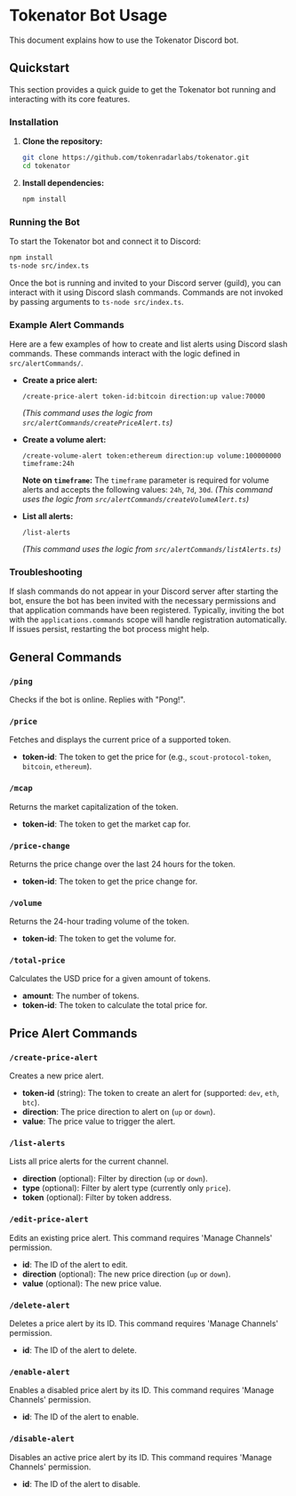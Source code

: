 # Tokenator Bot Usage

This document explains how to use the Tokenator Discord bot.

## Quickstart

This section provides a quick guide to get the Tokenator bot running and interacting with its core features.

### Installation

1.  **Clone the repository:**
    ```bash
    git clone https://github.com/tokenradarlabs/tokenator.git
    cd tokenator
    ```
2.  **Install dependencies:**
    ```bash
    npm install
    ```

### Running the Bot

To start the Tokenator bot and connect it to Discord:

```bash
npm install
ts-node src/index.ts
```
Once the bot is running and invited to your Discord server (guild), you can interact with it using Discord slash commands. Commands are not invoked by passing arguments to `ts-node src/index.ts`.

### Example Alert Commands

Here are a few examples of how to create and list alerts using Discord slash commands. These commands interact with the logic defined in `src/alertCommands/`.

*   **Create a price alert:**
    ```
    /create-price-alert token-id:bitcoin direction:up value:70000
    ```
    *(This command uses the logic from `src/alertCommands/createPriceAlert.ts`)*

*   **Create a volume alert:**
    ```
    /create-volume-alert token:ethereum direction:up volume:100000000 timeframe:24h
    ```
    **Note on `timeframe`:** The `timeframe` parameter is required for volume alerts and accepts the following values: `24h`, `7d`, `30d`.
    *(This command uses the logic from `src/alertCommands/createVolumeAlert.ts`)*

*   **List all alerts:**
    ```
    /list-alerts
    ```
    *(This command uses the logic from `src/alertCommands/listAlerts.ts`)*

### Troubleshooting

If slash commands do not appear in your Discord server after starting the bot, ensure the bot has been invited with the necessary permissions and that application commands have been registered. Typically, inviting the bot with the `applications.commands` scope will handle registration automatically. If issues persist, restarting the bot process might help.


## General Commands

### `/ping`
Checks if the bot is online. Replies with "Pong!".

### `/price`
Fetches and displays the current price of a supported token.
- **token-id**: The token to get the price for (e.g., `scout-protocol-token`, `bitcoin`, `ethereum`).

### `/mcap`
Returns the market capitalization of the token.
- **token-id**: The token to get the market cap for.

### `/price-change`
Returns the price change over the last 24 hours for the token.
- **token-id**: The token to get the price change for.

### `/volume`
Returns the 24-hour trading volume of the token.
- **token-id**: The token to get the volume for.

### `/total-price`
Calculates the USD price for a given amount of tokens.
- **amount**: The number of tokens.
- **token-id**: The token to calculate the total price for.

## Price Alert Commands

### `/create-price-alert`
Creates a new price alert.
- **token-id** (string): The token to create an alert for (supported: `dev`, `eth`, `btc`).
- **direction**: The price direction to alert on (`up` or `down`).
- **value**: The price value to trigger the alert.

### `/list-alerts`
Lists all price alerts for the current channel.
- **direction** (optional): Filter by direction (`up` or `down`).
- **type** (optional): Filter by alert type (currently only `price`).
- **token** (optional): Filter by token address.

### `/edit-price-alert`
Edits an existing price alert. This command requires 'Manage Channels' permission.
- **id**: The ID of the alert to edit.
- **direction** (optional): The new price direction (`up` or `down`).
- **value** (optional): The new price value.

### `/delete-alert`
Deletes a price alert by its ID. This command requires 'Manage Channels' permission.
- **id**: The ID of the alert to delete.

### `/enable-alert`
Enables a disabled price alert by its ID. This command requires 'Manage Channels' permission.
- **id**: The ID of the alert to enable.

### `/disable-alert`
Disables an active price alert by its ID. This command requires 'Manage Channels' permission.
- **id**: The ID of the alert to disable.
